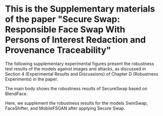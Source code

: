 # This is the Supplementary materials of the paper "Secure Swap: Responsible Face Swap With Persons of Interest Redaction and Provenance Traceability"

The following supplementary experimental figures present the robustness test results of the models against images and attacks, as discussed in Section 4 (Experimental Results and Discussions) of Chapter D (Robustness Experiments) in the paper. 

The main body shows the robustness results of SecureSwap based on BlendFace. 

Here, we supplement the robustness results for the models SwinSwap, FaceShifter, and MobileFSGAN after applying Secure Swap.
